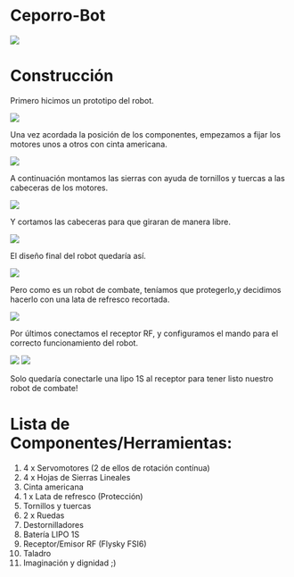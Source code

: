 # Ceporro-Bot
![](/Imagenes/Ceporro-Bot.jpeg)

# Construcción

Primero hicimos un prototipo del robot.

![](/Imagenes/CRM_Ceporro-Bot_Paso_1.jpg)

Una vez acordada la posición de los componentes, empezamos a fijar los motores unos a otros con cinta americana.

![](/Imagenes/CRM_Ceporro-Bot_Paso_2.jpg)

A continuación montamos las sierras con ayuda de tornillos y tuercas a las cabeceras de los motores.

![](/Imagenes/CRM_Ceporro-Bot_Paso_3.jpg)

Y cortamos las cabeceras para que giraran de manera libre.

![](/Imagenes/CRM_Ceporro-Bot_Paso_4.jpg)

El diseño final del robot quedaría así.

![](/Imagenes/CRM_Ceporro-Bot_Paso_5.jpg)

Pero como es un robot de combate, teníamos que protegerlo,y decidimos hacerlo con una lata de refresco recortada.

![](/Imagenes/CRM_Ceporro-Bot_Paso_6.jpg)

Por últimos conectamos el receptor RF, y configuramos el mando para el correcto funcionamiento del robot.

![](/Imagenes/CRM_Ceporro-Bot_Paso_7.jpg)
![](/Imagenes/CRM_Ceporro-Bot_Paso_8.jpg)

Solo quedaría conectarle una lipo 1S al receptor para tener listo nuestro robot de combate!

# Lista de Componentes/Herramientas:

1. 4 x Servomotores (2 de ellos de rotación contínua)
2. 4 x Hojas de Sierras Lineales
3. Cinta americana
4. 1 x Lata de refresco (Protección)
5. Tornillos y tuercas
6. 2 x Ruedas
7. Destornilladores
8. Batería LIPO 1S
9. Receptor/Emisor RF (Flysky FSI6)
10. Taladro
11. Imaginación y dignidad ;)
